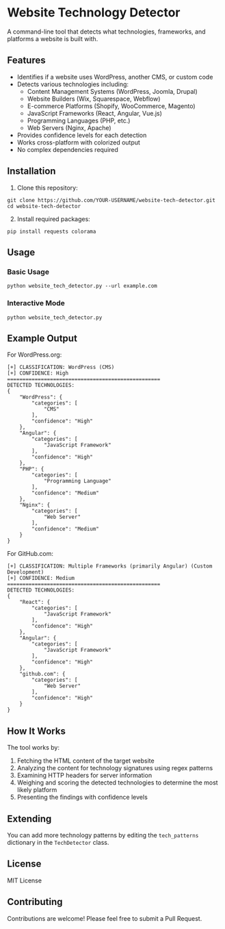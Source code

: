 # Website Technology Detector

A command-line tool that detects what technologies, frameworks, and platforms a website is built with.

## Features

- Identifies if a website uses WordPress, another CMS, or custom code
- Detects various technologies including:
  - Content Management Systems (WordPress, Joomla, Drupal)
  - Website Builders (Wix, Squarespace, Webflow)
  - E-commerce Platforms (Shopify, WooCommerce, Magento)
  - JavaScript Frameworks (React, Angular, Vue.js)
  - Programming Languages (PHP, etc.)
  - Web Servers (Nginx, Apache)
- Provides confidence levels for each detection
- Works cross-platform with colorized output
- No complex dependencies required

## Installation

1. Clone this repository:
```
git clone https://github.com/YOUR-USERNAME/website-tech-detector.git
cd website-tech-detector
```

2. Install required packages:
```
pip install requests colorama
```

## Usage

### Basic Usage
```
python website_tech_detector.py --url example.com
```

### Interactive Mode
```
python website_tech_detector.py
```

## Example Output

For WordPress.org:
```
[+] CLASSIFICATION: WordPress (CMS)
[+] CONFIDENCE: High
==================================================
DETECTED TECHNOLOGIES:
{
    "WordPress": {
        "categories": [
            "CMS"
        ],
        "confidence": "High"
    },
    "Angular": {
        "categories": [
            "JavaScript Framework"
        ],
        "confidence": "High"
    },
    "PHP": {
        "categories": [
            "Programming Language"
        ],
        "confidence": "Medium"
    },
    "Nginx": {
        "categories": [
            "Web Server"
        ],
        "confidence": "Medium"
    }
}
```

For GitHub.com:
```
[+] CLASSIFICATION: Multiple Frameworks (primarily Angular) (Custom Development)
[+] CONFIDENCE: Medium
==================================================
DETECTED TECHNOLOGIES:
{
    "React": {
        "categories": [
            "JavaScript Framework"
        ],
        "confidence": "High"
    },
    "Angular": {
        "categories": [
            "JavaScript Framework"
        ],
        "confidence": "High"
    },
    "github.com": {
        "categories": [
            "Web Server"
        ],
        "confidence": "High"
    }
}
```

## How It Works

The tool works by:
1. Fetching the HTML content of the target website
2. Analyzing the content for technology signatures using regex patterns
3. Examining HTTP headers for server information
4. Weighing and scoring the detected technologies to determine the most likely platform
5. Presenting the findings with confidence levels

## Extending

You can add more technology patterns by editing the `tech_patterns` dictionary in the `TechDetector` class.

## License

MIT License

## Contributing

Contributions are welcome! Please feel free to submit a Pull Request. 